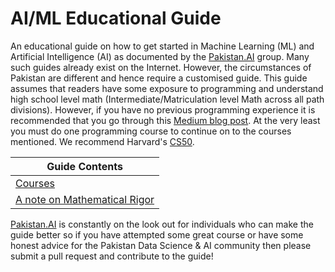 # AI/ML Educational Guide
An educational guide on how to get started in Machine Learning (ML) and Artificial Intelligence (AI) as documented by the [Pakistan.AI](https://www.facebook.com/PakistandotAI) group. Many such guides already exist on the Internet. However, the circumstances of Pakistan are different and hence require a customised guide. This guide assumes that readers have some exposure to programming and understand high school level math (Intermediate/Matriculation level Math across all path divisions). However, if you have no previous programming experience it is recommended that you go through this [Medium blog post](https://medium.com/@amandalmia18/guide-for-deep-learning-aspirants-with-focus-on-non-computer-science-students-87b1f7b3f4b9). At the very least you must do one programming course to continue on to the courses mentioned. We recommend Harvard's [CS50](https://www.edx.org/course/cs50s-introduction-computer-science-harvardx-cs50x). 

| Guide Contents      |
| ------------- |
| [Courses](/courses.md)  |
| [A note on Mathematical Rigor](/mathematical_rigor.md)  |

[Pakistan.AI](https://www.facebook.com/PakistandotAI) is constantly on the look out for individuals who can make the guide better so if you have attempted some great course or have some honest advice for the Pakistan Data Science & AI community then please submit a pull request and contribute to the guide!
